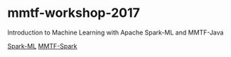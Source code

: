 # mmtf-workshop-2017
Introduction to Machine Learning with Apache Spark-ML and MMTF-Java 

[Spark-ML](https://spark.apache.org/docs/latest/ml-guide.html)
[MMTF-Spark](https://github.com/sbl-sdsc/mmtf-spark) 
